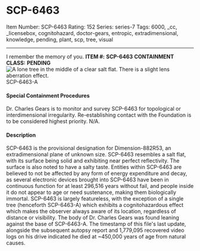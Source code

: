 # SCP-6463
Item Number: SCP-6463
Rating: 152
Series: series-7
Tags: 6000, _cc, _licensebox, cognitohazard, doctor-gears, entropic, extradimensional, knowledge, pending, plant, scp, tree, visual

---

I remember the memory of you.
**ITEM #:**
**SCP-6463**
**CONTAINMENT CLASS:**
**PENDING**
![A lone tree in the middle of a clear salt flat. There is a slight lens aberration effect.](https://scp-wiki.wdfiles.com/local--files/scp-6463/treelake.png)
SCP-6463-A
#### Special Containment Procedures
Dr. Charles Gears is to monitor and survey SCP-6463 for topological or interdimensional irregularity. Re-establishing contact with the Foundation is to be considered highest priority.
N/A.
#### Description
SCP-6463 is the provisional designation for Dimension-882R53, an extradimensional plane of unknown size. SCP-6463 resembles a salt flat, with its surface being solid and exhibiting near perfect reflectivity. The surface is also noted to have a salty taste.
Entities within SCP-6463 are believed to not be affected by any form of energy expenditure and decay, as several electronic devices brought into SCP-6463 have been in continuous function for at least 296,516 years without fail, and people inside it do not appear to age or need sustenance, making them biologically immortal.
SCP-6463 is largely featureless, with the exception of a single tree (henceforth SCP-6463-A) which exhibits a cognitohazardous effect which makes the observer always aware of its location, regardless of distance or visibility.
The body of Dr. Charles Gears was found leaning against the base of SCP-6463-A. The timestamp of this file's last update, alongside the subsequent autopsy report and 1,779,095 recovered video logs on his drive indicated he died at ~450,000 years of age from natural causes.